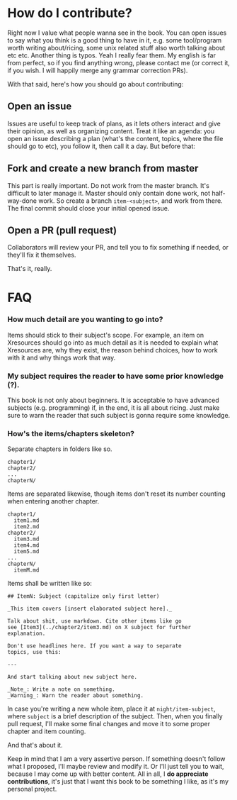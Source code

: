 
# How do I contribute?

Right now I value what people wanna see in the book. You can open
issues to say what you think is a good thing to have in it, e.g. some
tool/program worth writing about/ricing, some unix related stuff
also worth talking about etc etc. Another thing is typos. Yeah
I really fear them. My english is far from perfect, so if you find
anything wrong, please contact me (or correct it, if you wish. I will
happily merge any grammar correction PRs).

With that said, here's how you should go about contributing:

## Open an issue

Issues are useful to keep track of plans, as it lets others
interact and give their opinion, as well as organizing content.
Treat it like an agenda: you open an issue describing a plan
(what's the content, topics, where the file should go to etc),
you follow it, then call it a day. But before that:

## Fork and create a new branch from master

This part is really important. Do not work from the master branch.
It's difficult to later manage it. Master should only contain done
work, not half-way-done work. So create a branch `item-<subject>`,
and work from there. The final commit should close your initial opened issue.

## Open a PR (pull request)

Collaborators will review your PR, and tell you to fix something
if needed, or they'll fix it themselves.

That's it, really.

# FAQ

### How much detail are you wanting to go into?

Items should stick to their subject's scope. For example, an item
on Xresources should go into as much detail as it is needed
to explain what Xresources are, why they exist, the reason behind
choices, how to work with it and why things work that way.

### My subject requires the reader to have some prior knowledge (?).

This book is not only about beginners. It is acceptable to have advanced subjects
(e.g. programming) if, in the end, it is all about ricing. Just make
sure to warn the reader that such subject is gonna require some knowledge.

### How's the items/chapters skeleton?

Separate chapters in folders like so.

    chapter1/
    chapter2/
    ... 
    chapterN/

Items are separated likewise, though items don't reset its number
counting when entering another chapter.

    chapter1/
      item1.md
      item2.md
    chapter2/
      item3.md
      item4.md
      item5.md
    ...
    chapterN/
      itemM.md

Items shall be written like so:

    ## ItemN: Subject (capitalize only first letter)

    _This item covers [insert elaborated subject here]._

    Talk about shit, use markdown. Cite other items like go
    see [Item3](../chapter2/item3.md) on X subject for further
    explanation.

    Don't use headlines here. If you want a way to separate
    topics, use this:

    ---

    And start talking about new subject here.

    _Note_: Write a note on something.
    _Warning_: Warn the reader about something.

In case you're writing a new whole item, place it at
`night/item-subject`, where `subject` is a brief description of
the subject. Then, when you finally pull request, I'll make
some final changes and move it to some proper chapter and
item counting.

And that's about it.

Keep in mind that I am a very assertive person. If something
doesn't follow what I proposed, I'll maybe review and modify it.
Or I'll just tell you to wait, because I may come up with better
content. All in all, I **do appreciate contributions**, it's
just that I want this book to be something I like, as it's
my personal project.
